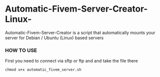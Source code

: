 # Automatic-Fivem-Server-Creator-Linux-
 Automatic-Fivem-Server-Creator is a script that automatically mounts your server for Debian / Ubuntu (Linux) based servers

### HOW TO USE
First you need to connect via sftp or ftp and and take the file there
```
chmod u+x automatic_fivem_server.sh
```
